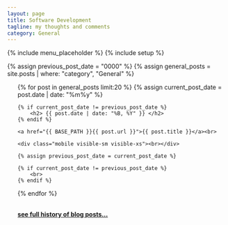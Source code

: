 ```yaml
---
layout: page
title: Software Development
tagline: my thoughts and comments
category: General
---
```

{% include menu_placeholder %}
{% include setup %}

{% assign previous_post_date = "0000" %}
{% assign general_posts = site.posts | where: "category", "General" %}

<ul>
  {% for post in  general_posts limit:20 %}
    {% assign current_post_date =  post.date | date: "%m%y" %}

    {% if current_post_date != previous_post_date %}
        <h2> {{ post.date | date: "%B, %Y" }} </h2>
    {% endif %}

    <a href="{{ BASE_PATH }}{{ post.url }}">{{ post.title }}</a><br>

    <div class="mobile visible-sm visible-xs"><br></div>

    {% assign previous_post_date = current_post_date %}

    {% if current_post_date != previous_post_date %}
        <br>
    {% endif %}
  {% endfor %}

  <br>
  <strong><a href="{{ HOME_PATH }}general/all">see full history of blog posts...</a></strong>
  <br>
  <br>
</ul>
